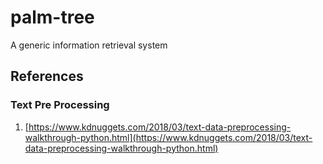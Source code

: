 # palm-tree
A generic information retrieval system

## References
### Text Pre Processing
1. [https://www.kdnuggets.com/2018/03/text-data-preprocessing-walkthrough-python.html](https://www.kdnuggets.com/2018/03/text-data-preprocessing-walkthrough-python.html)
